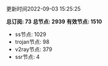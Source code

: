 更新时间2022-09-03 15:25:25

**总订阅: 73**
**总节点: 2939**
**有效节点: 1510**
- ss节点: 1029
- trojan节点: 98
- v2ray节点: 379
- ssr节点: 4
